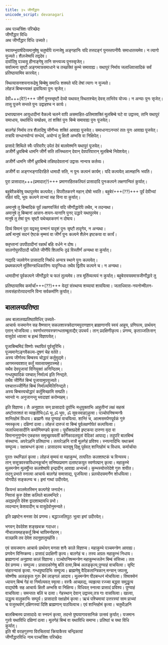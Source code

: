 ```yaml
---
title: ३५ जीर्णोद्धारः
unicode_script: devanagari
---
```


अथ पञ्चत्रिंशः परिच्छेदः  
जीर्णोद्धार विधिः  
अथ जीर्णोद्धार विधिः उच्यते।  

स्वायम्भुवार्षदिव्यमानुषेषु चतुर्ष्वपि रत्नजेषु अङ्गहानिः यदि तत्तदङ्गं पुनस्तपनीयैः समाधातव्यमेव। न त्यागो युज्यते। शैलजेष्वपि तद्वदेव।  
दार्वादिषु पञ्चसु हीनाङ्गेषु तानि सन्त्यज्य पुनस्सृजेत्।  
सर्वात्मना सृष्टौ अङ्गमात्रसमाधाने च तच्छक्तिं कुम्भे समावाह्य। यथापुरं निर्माय जलाधिवासादिकं सर्वं प्रतिष्ठायामिव कारयेत्।  

स्थित्यासनशयनारूढेषु बिम्बेषु समाधिः शक्यते यदि तेषां त्यागः न युज्यते।  
लोहजं बिम्बन्त्यक्तं द्रावयित्वा पुनः सृजेत्।  

देवी+++(वे?)+++ जीर्णे पुनस्सृष्टौ देव्यो यथावत् स्थिताश्चेत् देवस् ताभिरेव योज्यः। न अन्याः पुनः सृजेत्। तासु पूजने सन्तते पुनः उद्वाहश्च न कार्यः। 

प्रभापद्मासन आयुधादीनां वैकल्ये चलने वापि असमाहित-प्रतिमाशक्तिं मूलबिम्बे घटे वा उद्वास्य, तानि यथापुरं समाधाय, यथाविधि सम्प्रोक्ष्य, तां शक्तिं पुनः बिम्बे समावाह्य पुनः पूजयेत्।

बालगेहं निर्माय तत्र शैलादिषु जीर्णेभ्यः शक्तिं आवाह्य पूजयेत्। समाधानाऽनन्तरं ततः पुनः आवाह्य पूजयेत्। तत्रापि सन्धानयोग्यं सन्धेयं, अयोग्यं तु क्षितौ अम्भसि वा निक्षिपेत्। 

प्रासादे शिथिले स्वैः परिवारैर् उपेतं देवं बालवेश्मनि यथापुरं पूजयेत्।  
अजीर्णे ध्रुवबिम्बे धामनि जीर्णे सति तत्स्थितान् देवान् देवपरिवारान् मूलबिम्बे निवेशयेत्। 

अजीर्णे धामनि जीर्णे ध्रुवबिम्बे तन्निष्ठदेवतानां उद्वासः नान्यत्र कर्तव्यः। 

अजीर्णे वा अङ्गभङ्गादिरहिते धामादौ सति, न पुनः कल्पनं कार्यम्। यदि कल्पयेत् आत्महानिः भवति। 

पुरा प्रासादात्+++(प्रमादात्?)+++ प्रमाणरहितकल्पितं प्रासादादि पुनःकल्पने लक्षणान्वितं कुर्यात्। 

बहुबेरैकबेरेषु यथापुरमेव कल्पयेत्। विपरीतकरणे महान् दोषो भवति। बहुबेरं+++(??)+++ पूर्वं देवीभ्यां रहितं यदि, भूयः कल्पने ताभ्यां सह विना वा कुर्यात्।  

अमानुषे तु बिम्बादिकं पूर्वं लक्षणवर्जितं यदि जीर्णोद्धारेपि तथैव, न तदन्यथा।  
अमानुषे तु बिम्बानां आसन-शयन-यानानि पुनर् उद्धारे यथापुरमेव।  
मानुषे तु तेषां पुनः सृष्टौ यथेच्छाकरणं न दोषाय।  

दिव्यं विमानं पुरा यद्वस्तु यन्मानं यादृशं पुनः सृष्टौ तादृगेव, न अन्यथा।  
आर्षं मानुषं सदनं ऐष्टकं मृम्मयं वा जीर्णं पुनः कल्पने शैलेन इष्टकया वा कार्यं। 

क्लृप्तानां उपपीठादीनां रक्षार्थं बहिः वर्धने न दोषः।  
सालगोपुरपीठादौ चलिते जीर्णेपि शिलाभिः दृढं विस्तीर्णं अन्यथा वा कुर्यात्। 

नद्यादि जलवेगेन प्रासादादि निर्बाधे अन्यत्र स्थाने पुनः कल्पयेत्।  
प्रथमकल्पने मूर्तिमन्त्राधिकारिणः यादृग्विधाः तथैव द्वितीय कल्पने च। न अन्यथा। 

धामादीनां पूर्वकल्पने जीर्णोद्धारे च फलं तुल्यमेव। तत्र मूर्तिव्यत्ययं न कुर्यात्। बहुबेरावयवमात्रजीर्णोद्धारे तु  

प्रतिष्ठायामिव कर्मार्चां+++(??)+++ वेद्यां संस्थाप्य शय्यायां शाययित्वा। जलाधिवास-नयनोन्मीलन-तत्वसंहारोत्पादनानि विना सर्वकर्माणि कुर्यात्।   
 
## बालालयप्रतिष्ठा
अथ बालालयप्रतिष्ठाविधिर् उच्यते-  
आचार्यः यजमानेन सह वैष्णवान् सकलशास्त्रवेदागमपुराणज्ञान् ब्राह्मणानपि स्वयं आहूय, प्रणिपत्य, प्रार्थयन् एतान् भोजयित्वा। स्वर्णाभरणवस्त्रगन्धताम्बूलाद्यैर् उपचर्य। तान् प्रदक्षिणीकृत्य। प्रणम्य, कृताञ्जलिःसन् वासुदेवं ध्यात्वा च इत्थं विज्ञापयेत्।  
 
पूजाबिम्बमिदं विष्णोः स्थापितं पूर्वसूरिभिः।  
पूज्यमानेऽङ्गवैकल्य-दूषणं चेह वर्तते।  
अस्य जीर्णस्य बिम्बस्य चोद्धारं कर्तुमुद्यमे।  
आगमस्यवशात् कर्तुं व्यवसायमुपास्महे।  
यथैव देवपूजायां विनियुक्तं अनिन्दितम्।  
गन्धपुष्पादिकं पश्चात् निर्माल्यं इति निन्द्यते.  
 तथैव जीर्णितं बिम्बं पूजायामुपयुज्यते।  
 पश्चात्तज्जीर्णितं बिम्बं निर्माल्यमितिनिन्द्यते।  
 अस्य बिम्बस्यचोद्धारं कर्तुमिच्छामि सम्प्रति।  
भवन्तो नः अनुजानन्तु भवदाज्ञां करोम्यहम्।  
 
इति विज्ञाप्य। तैः अनुज्ञातः सन् प्रासादाग्रे दूर्वाभिः मधुयुक्ताभिः आहुतीनां लक्षं सहस्रं  
अष्टोत्तरशतं वा व्याहृतीभिः(ॐ भूः,ॐ भुवः, ॐ सुवःस्वाहा)हुत्वा। पञ्चोपनिषन्मन्त्रैः  
शान्तिहोमं विधाय। ब्राह्मणैः सह पुण्याहं वाचयित्वा. शान्तिं च, आत्मसमर्पणपूर्वकं गुरुं  
नमस्कृत्य। दक्षिणां दत्वा। लोहजं दारुजं वा बिम्बं पूर्वलक्षणोपेतं कल्पयित्वा।  
जलाधिवासादीनि कर्माणिमण्डपे कृत्वा। पूर्वोक्तप्रदेशे इष्टकया दारुणा मृदा वा  
विमानानुगुण्येन एकहस्त समुच्छ्रायवतीं कर्णिकादलयुतां वेदिकां आपाद्य। तदुपरि बालबिम्बं  
संस्थाप्य. अपरेऽहनि प्रतिष्ठाप्य। तत्परेऽहनि रात्रौ मूलगेहं प्रविश्य। स्नपनादिभिः यथाक्रमं  
सम्पूज्य। रक्षाबन्धनं कृत्वा। प्रासादस्य चतसृषु दिक्षु पूर्ववत् शान्तिहोमं च विधाय. कर्मार्चायाः  

 

 
पुरतः स्थण्डिलं कृत्वा। लोहजं मृम्मयं वा महाकुम्भं, तत्परितः कलशाष्टकं च विन्यस्य।  
तान् ससूत्रवस्त्रापिधानकूर्चान् सनिष्फप्रमाण दलाष्टकयुत स्वर्णपद्मान् कृत्वा। महाकुम्भे  
मूलमन्त्रेण मूलर्मूीन्त कलशेष्वपि इन्द्रादीन् आवाह्य अभ्यर्च्य। कुम्भस्योत्तरेदेशे गुरुः शयीत।  
तदनु प्रभाते स्नात्वा आचार्यः बालगेहं समासाद्य, पूजयित्वा। प्रलयोदयमार्गेण शोधयित्वा।  
योगपीठं सङ्कल्प्य च। इमां गाथां उदीरयेत्.  
 
कियन्तं कालमेतस्मिन् कल्पगेहे जनार्दन।  
निवासं कुरु देवेश कल्पिते बालमन्दिरे।  
अद्यप्रभृति देवेश द्वादशाब्दावधि प्रभो।  
त्वदन्यान् केशवादीन् च वासुदेवोनुमन्यते।  
 
इति प्रहृष्टेन मनसा देवं प्रणम्य। बद्धाञ्जलिपुटः भूत्वा इमां उदीरयेत्।  
 
भगवन् देवदेवेश शङ्खचक्र गदाधर।  
नीचालयमहङ्कर्तुं बिम्बं चापिमनोहरम्।  
वाञ्छामि तव देवेश तदनुज्ञातुमर्हसि।  

एवं सयजमानः आचार्यः प्रार्थयन् मनसा शनैः काले विज्ञाप्य। महाकुम्भे पञ्चमन्त्रेण आवाह्य।  
प्रणवेन विनिष्क्रम्य। प्रासादं प्रदक्षिणी कृत्य। बालगेहं च। तस्य अग्रतः महाकुम्भं निधाय।  
ब्राह्मणानां अनुज्ञया कालं विज्ञाप्य। पञ्चोपनिषन्मन्त्रेण महाकुम्भजलेन बिम्बं संसिच्य। ततः  
देवं प्रणम्य। सम्पूज्य। प्रासादकोणेषु बलिं दत्वा,बिम्बं अलङ्कृत्य,पुण्याहं वाचयित्वा। सृष्टि  
संहारन्यासं कृत्वा. गन्धपुष्पादिभिः सम्पूज्य। ब्राह्मणेषु वैदिकतान्त्रिकान् मन्त्रान् जपत्सु,  
सोष्णीषः अलङ्कृतः गुरुः हैमं लाङ्गलं आदाय। मूलमन्त्रेण पीठबन्धनं मोचयित्वा। विष्वक्सेनं  
ध्यायन् बिम्बं गेहं वा निर्माल्यवत् स्मृत्वा। वस्त्रैः आच्छाद्य, व्याहृत्या रज्ज्वा बद्ध्वा समुद्धृत्य  
वाद्यघोषैः सह आचार्यः क्षितौ अम्भसि वा निक्षिप्य। विधिवत् स्नात्वा प्रासादं प्रविश्य। पुण्याहं  
वाचयित्वा। समन्ततः बलिं च दत्वा। गेहस्थान् देवान् उद्वास्य,तत्र गाः वासयित्वा। खात्वा,  
उद्धृत्य वालुकाभिः सम्पूर्य। प्रासादाग्रे रक्षाहोमं कृत्वा। ऋचं पश्चिमायां उत्तरस्यां साम प्राच्यां  
च यजुरथर्वणं,दक्षिणस्यां दिशि ब्राह्मणान् पाठयित्वाच। एवं शान्तिहोमं कृत्वा। चतुर्थेऽहनि  


बालबिम्बस्य प्रासादादेः वा स्नपनं कृत्वा, तदन्ते पुष्पयागावसानिकं उत्सवं कुर्यात्। यजमानः  
गुरवे यथाविधि दक्षिणां दत्वा। मूलगेहं बिम्बं वा यथाविधि समाप्य। प्रतिष्ठां च यथा विधि  
कुर्यात्।  
इति श्री वराहगुरुणा विरचितायां क्रियाकैरव चन्द्रिकायां  
जीर्णोद्धारविधिः नाम पञ्चत्रिंशः परिच्छेदः  
